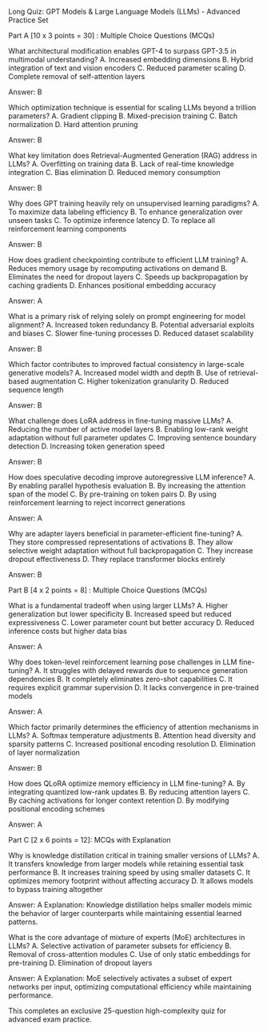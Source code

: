 Long Quiz: GPT Models & Large Language Models (LLMs) - Advanced Practice Set

Part A [10 x 3 points = 30] : Multiple Choice Questions (MCQs)

What architectural modification enables GPT-4 to surpass GPT-3.5 in multimodal understanding?
A. Increased embedding dimensions
B. Hybrid integration of text and vision encoders
C. Reduced parameter scaling
D. Complete removal of self-attention layers

Answer: B

Which optimization technique is essential for scaling LLMs beyond a trillion parameters?
A. Gradient clipping
B. Mixed-precision training
C. Batch normalization
D. Hard attention pruning

Answer: B

What key limitation does Retrieval-Augmented Generation (RAG) address in LLMs?
A. Overfitting on training data
B. Lack of real-time knowledge integration
C. Bias elimination
D. Reduced memory consumption

Answer: B

Why does GPT training heavily rely on unsupervised learning paradigms?
A. To maximize data labeling efficiency
B. To enhance generalization over unseen tasks
C. To optimize inference latency
D. To replace all reinforcement learning components

Answer: B

How does gradient checkpointing contribute to efficient LLM training?
A. Reduces memory usage by recomputing activations on demand
B. Eliminates the need for dropout layers
C. Speeds up backpropagation by caching gradients
D. Enhances positional embedding accuracy

Answer: A

What is a primary risk of relying solely on prompt engineering for model alignment?
A. Increased token redundancy
B. Potential adversarial exploits and biases
C. Slower fine-tuning processes
D. Reduced dataset scalability

Answer: B

Which factor contributes to improved factual consistency in large-scale generative models?
A. Increased model width and depth
B. Use of retrieval-based augmentation
C. Higher tokenization granularity
D. Reduced sequence length

Answer: B

What challenge does LoRA address in fine-tuning massive LLMs?
A. Reducing the number of active model layers
B. Enabling low-rank weight adaptation without full parameter updates
C. Improving sentence boundary detection
D. Increasing token generation speed

Answer: B

How does speculative decoding improve autoregressive LLM inference?
A. By enabling parallel hypothesis evaluation
B. By increasing the attention span of the model
C. By pre-training on token pairs
D. By using reinforcement learning to reject incorrect generations

Answer: A

Why are adapter layers beneficial in parameter-efficient fine-tuning?
A. They store compressed representations of activations
B. They allow selective weight adaptation without full backpropagation
C. They increase dropout effectiveness
D. They replace transformer blocks entirely

Answer: B

Part B [4 x 2 points = 8] : Multiple Choice Questions (MCQs)

What is a fundamental tradeoff when using larger LLMs?
A. Higher generalization but lower specificity
B. Increased speed but reduced expressiveness
C. Lower parameter count but better accuracy
D. Reduced inference costs but higher data bias

Answer: A

Why does token-level reinforcement learning pose challenges in LLM fine-tuning?
A. It struggles with delayed rewards due to sequence generation dependencies
B. It completely eliminates zero-shot capabilities
C. It requires explicit grammar supervision
D. It lacks convergence in pre-trained models

Answer: A

Which factor primarily determines the efficiency of attention mechanisms in LLMs?
A. Softmax temperature adjustments
B. Attention head diversity and sparsity patterns
C. Increased positional encoding resolution
D. Elimination of layer normalization

Answer: B

How does QLoRA optimize memory efficiency in LLM fine-tuning?
A. By integrating quantized low-rank updates
B. By reducing attention layers
C. By caching activations for longer context retention
D. By modifying positional encoding schemes

Answer: A

Part C [2 x 6 points = 12]: MCQs with Explanation

Why is knowledge distillation critical in training smaller versions of LLMs?
A. It transfers knowledge from larger models while retaining essential task performance
B. It increases training speed by using smaller datasets
C. It optimizes memory footprint without affecting accuracy
D. It allows models to bypass training altogether

Answer: A
Explanation: Knowledge distillation helps smaller models mimic the behavior of larger counterparts while maintaining essential learned patterns.

What is the core advantage of mixture of experts (MoE) architectures in LLMs?
A. Selective activation of parameter subsets for efficiency
B. Removal of cross-attention modules
C. Use of only static embeddings for pre-training
D. Elimination of dropout layers

Answer: A
Explanation: MoE selectively activates a subset of expert networks per input, optimizing computational efficiency while maintaining performance.

This completes an exclusive 25-question high-complexity quiz for advanced exam practice.

